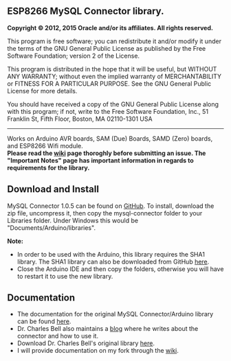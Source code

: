 ESP8266 MySQL Connector library.
------------------------------------------------------------------------

**Copyright &copy; 2012, 2015 Oracle and/or its affiliates. All rights reserved.**

This program is free software; you can redistribute it and/or modify
it under the terms of the GNU General Public License as published by
the Free Software Foundation; version 2 of the License.  

This program is distributed in the hope that it will be useful,
but WITHOUT ANY WARRANTY; without even the implied warranty of
MERCHANTABILITY or FITNESS FOR A PARTICULAR PURPOSE.  See the
GNU General Public License for more details.

You should have received a copy of the GNU General Public License
along with this program; if not, write to the Free Software
Foundation, Inc., 51 Franklin St, Fifth Floor, Boston, MA 02110-1301  USA</small>

--------------------------------------------------------------------------

Works on Arduino AVR boards, SAM (Due) Boards, SAMD (Zero) boards, and ESP8266 Wifi module.  
**Please read the [wiki](https://github.com/smokeypell/Arduino_ESP8266-MySQL-Connector/wiki) page thoroghly before submitting an issue.
The "Important Notes" page has important information in regards to requirements for the library.** 

Download and Install
-------------------------------------------------
MySQL Connector 1.0.5 can be found on [GitHub](https://github.com/smokeypell/Arduino_ESP8266-MySQL-Connector). To install, download the zip file, uncompress it, then copy the mysql-connector folder to your Libraries folder. Under Windows this would be "Documents/Arduino/libraries".

**Note:**
* In order to be used with the Arduino, this library requires the SHA1 library. The SHA1 library can also be downloaded from GitHub [here](https://github.com/Cathedrow/Cryptosuite).
* Close the Arduino IDE and then copy the folders, otherwise you will have to restart it to use the new library.


Documentation
-------------
- The documentation for the original MySQL Connector/Arduino library can be found [here](https://launchpadlibrarian.net/213032167/MySQL_Connector_Arduino_Reference_Manual-1.0.4ga.pdf). 
- Dr. Charles Bell also maintains a [blog](http://drcharlesbell.blogspot.com) where he writes about the connector and how to use it.
- Download Dr. Charles Bell's original library [here](https://launchpad.net/mysql-arduino).
- I will provide documentation on my fork through the [wiki](https://github.com/smokeypell/Arduino_ESP8266-MySQL-Connector/wiki).
